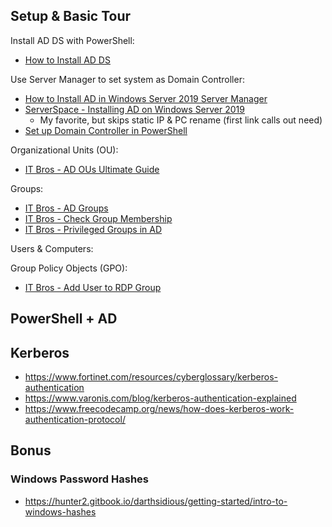 ## Setup & Basic Tour

Install AD DS with PowerShell: 
- [How to Install AD DS](https://learn.microsoft.com/en-us/windows-server/identity/ad-ds/deploy/install-active-directory-domain-services--level-100-)

Use Server Manager to set system as Domain Controller:
- [How to Install AD in Windows Server 2019 Server Manager](https://petri.com/how-to-install-active-directory-in-windows-server-2019-server-manager/)
- [ServerSpace - Installing AD on Windows Server 2019](https://serverspace.io/support/help/installing-active-directory-on-windows-server-2019/)
    - My favorite, but skips static IP & PC rename (first link calls out need)
- [Set up Domain Controller in PowerShell](https://social.technet.microsoft.com/wiki/contents/articles/52765.windows-server-2019-step-by-step-setup-active-directory-environment-using-powershell.aspx)

Organizational Units (OU):
- [IT Bros - AD OUs Ultimate Guide](https://theitbros.com/active-directory-organizational-unit-ou/)

Groups:
- [IT Bros - AD Groups](https://theitbros.com/active-directory-groups/)
- [IT Bros - Check Group Membership](https://theitbros.com/check-active-directory-group-membership/)
- [IT Bros - Privileged Groups in AD](https://theitbros.com/managing-privileged-groups-in-active-directory/)

Users & Computers:

Group Policy Objects (GPO):
- [IT Bros - Add User to RDP Group](https://theitbros.com/add-user-to-remote-desktop-group/)

## PowerShell + AD

## Kerberos

- https://www.fortinet.com/resources/cyberglossary/kerberos-authentication
- https://www.varonis.com/blog/kerberos-authentication-explained
- https://www.freecodecamp.org/news/how-does-kerberos-work-authentication-protocol/

## Bonus

### Windows Password Hashes
- https://hunter2.gitbook.io/darthsidious/getting-started/intro-to-windows-hashes
